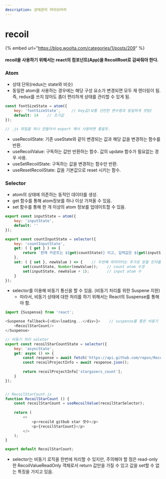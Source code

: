 ```yaml
---
description: 상태관리 라이브러리
---
```


# recoil

{% embed url="https://blog.woolta.com/categories/1/posts/209" %}

#### recoil을 사용하기 위해서는 react의 컴포넌트(App)을 RecoilRoot로 감싸줘야 한다.

### Atom

* 상태 단위(redux는 state와 비슷)
* 동일한 atom을 사용하는 경우에는 해당 구성 요소가 변경되면 모두 재 렌더링이 됨. 즉, redux를 쓰지 않아도 좀더 편리하게 상태를 관리할 수 있게 됨.

```javascript
const fontSizeState = atom({
    key: 'fontSizeState',     // key값(보통 선언한 변수명과 동일하게 셋팅)
    default: 14    // 초기값
});

// .js 파일을 하나 만들어서 export 해서 사용하면 좋을듯.
```

* useRecoilState: 기존 useState와 같이 변경되는 값과 해당 값을 변경하는 함수를 반환.
* useRecoilValue: 구독하는 값만 반환하는 함수. 값의 update 함수가 필요없는 경우 사용.
* useSetRecoilState: 구독하는 값을 변경하는 함수만 반환.
* useResetRecoilState: 값을 기본값으로 reset 시키는 함수.

### Selector

* atom의 상태에 의존하는 동적인 데이터를 생성.
* get 함수를 통해 atom정보를 하나 이상 가져올 수 있음.
* set 함수를 통해 한 개 이상의 atom 정보를 업데이트할 수 있음.

```javascript
export const inputState = atom({
    key: 'inputState',
    default: ''
});

export const countInputState = selector({
    key: 'countInputState',
    get: ( { get } ) => {
        return `현재 카운트는 ${get(countState)} 이고, 입력값은 ${get(inputState)} 입니다.`;
    },
    set: ( { set }, newValue ) => {    // 두번째 파라미터는 추가로 받을 인자를 나타냄.
        set(countState, Number(newValue));    // count atom 수정
        set(inputState, newValue + 1);        // input atom 수
    }
}); 
```

* selector를 이용해 비동기 통신을 할 수 있음. (비동기 처리를 위한 Suspene 지원)&#x20;
  * 따라서, 비동기 상태에 대한 처리를 하기 위해서는 React의 Suspense를 통해야 함.

```javascript
import {Suspense} from 'react';

<Suspense fallback={<div>loading...</div>}>    // suspense를 통한 비동기 처리.
    <RecoilStarCount/>
</Suspense>

// 비동기 처리 seletor
export const recoilStarCountState = selector({
    key: 'asyncState',
    get: async () => {
        const response = await fetch('https://api.github.com/repos/Recoil');
        const recoilProjectInfo = await response.json();
        
        return recoilProjectInfo['stargazers_count'];
    }
});


// RecoilStarCount.js 
function RecoilStarCount () {
    const recoilStarCount = useRecoilValue(recoilStarSelector);
    
    return (
        <>
            <p>recoild gitbub star 갯수</p>
            <p>{recoilStarCount}</p>
        </>
    );
}

export default RecoilStarCount;
```

* selector는 비동기 로직을 한번에  처리할 수 있지만, 주의해야 할 점은 read-only 한 RecoilValueReadOnly 객체로서 return 값만을 가질 수 있고 값을 set할 수 없는 특징을 가지고 있음.
